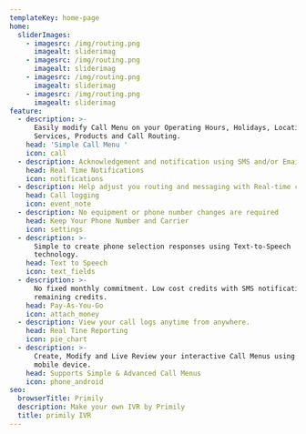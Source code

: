 ```yaml
---
templateKey: home-page
home: 
  sliderImages:
    - imagesrc: /img/routing.png
      imagealt: sliderimag
    - imagesrc: /img/routing.png
      imagealt: sliderimag
    - imagesrc: /img/routing.png
      imagealt: sliderimag
    - imagesrc: /img/routing.png
      imagealt: sliderimag
feature:
  - description: >-
      Easily modify Call Menu on your Operating Hours, Holidays, Location,
      Services, Products and Call Routing.
    head: 'Simple Call Menu '
    icon: call
  - description: Acknowledgement and notification using SMS and/or Email.
    head: Real Time Notifications
    icon: notifications
  - description: Help adjust you routing and messaging with Real-time call logging reports.
    head: Call logging
    icon: event_note
  - description: No equipment or phone number changes are required
    head: Keep Your Phone Number and Carrier
    icon: settings
  - description: >-
      Simple to create phone selection responses using Text-to-Speech
      technology.
    head: Text to Speech
    icon: text_fields
  - description: >-
      No fixed monthly commitment. Low cost credits with SMS notification on
      remaining credits.
    head: Pay-As-You-Go
    icon: attach_money
  - description: View your call logs anytime from anywhere.
    head: Real Tine Reporting
    icon: pie_chart
  - description: >-
      Create, Modify and Live Review your interactive Call Menus using your
      mobile device.
    head: Supports Simple & Advanced Call Menus
    icon: phone_android
seo:
  browserTitle: Primily
  description: Make your own IVR by Primily
  title: primily IVR
---
```


